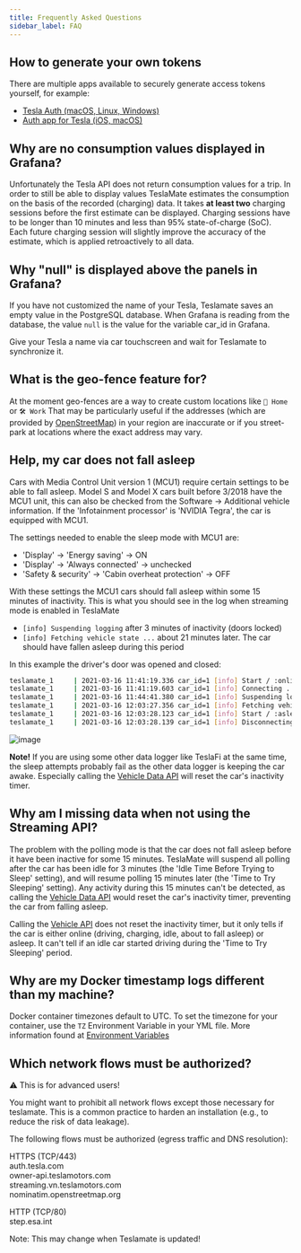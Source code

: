 ```yaml
---
title: Frequently Asked Questions
sidebar_label: FAQ
---
```


## How to generate your own tokens

There are multiple apps available to securely generate access tokens yourself, for example:

- [Tesla Auth (macOS, Linux, Windows)](https://github.com/adriankumpf/tesla_auth)
- [Auth app for Tesla (iOS, macOS)](https://apps.apple.com/us/app/auth-app-for-tesla/id1552058613)

## Why are no consumption values displayed in Grafana?

Unfortunately the Tesla API does not return consumption values for a trip. In order to still be able to display values TeslaMate estimates the consumption on the basis of the recorded (charging) data.
It takes **at least two** charging sessions before the first estimate can be displayed. Charging sessions have to be longer than 10 minutes and less than 95% state-of-charge (SoC). Each future charging session will slightly improve the accuracy of the estimate, which is applied retroactively to all data.

## Why "null" is displayed above the panels in Grafana?

If you have not customized the name of your Tesla, Teslamate saves an empty value in the PostgreSQL database. When Grafana is reading from the database, the value `null` is the value for the variable car_id in Grafana.

Give your Tesla a name via car touchscreen and wait for Teslamate to synchronize it.

## What is the geo-fence feature for?

At the moment geo-fences are a way to create custom locations like `🏡 Home` or `🛠️ Work` That may be particularly useful if the addresses (which are provided by [OpenStreetMap](https://www.openstreetmap.org)) in your region are inaccurate or if you street-park at locations where the exact address may vary.

## Help, my car does not fall asleep

Cars with Media Control Unit version 1 (MCU1) require certain settings to be able to fall asleep. Model S and Model X cars built before 3/2018 have the MCU1 unit, this can also be checked from the Software -> Additional vehicle information. If the 'Infotainment processor' is 'NVIDIA Tegra', the car is equipped with MCU1.

The settings needed to enable the sleep mode with MCU1 are:

- 'Display' -> 'Energy saving' -> ON
- 'Display' -> 'Always connected' -> unchecked
- 'Safety & security' -> 'Cabin overheat protection' -> OFF

With these settings the MCU1 cars should fall asleep within some 15 minutes of inactivity. This is what you should see in the log when streaming mode is enabled in TeslaMate

- `[info] Suspending logging` after 3 minutes of inactivity (doors locked)
- `[info] Fetching vehicle state ...` about 21 minutes later. The car should have fallen asleep during this period

In this example the driver's door was opened and closed:

```bash
teslamate_1     | 2021-03-16 11:41:19.336 car_id=1 [info] Start / :online
teslamate_1     | 2021-03-16 11:41:19.603 car_id=1 [info] Connecting ...
teslamate_1     | 2021-03-16 11:44:41.380 car_id=1 [info] Suspending logging
teslamate_1     | 2021-03-16 12:03:27.356 car_id=1 [info] Fetching vehicle state ...
teslamate_1     | 2021-03-16 12:03:28.123 car_id=1 [info] Start / :asleep
teslamate_1     | 2021-03-16 12:03:28.139 car_id=1 [info] Disconnecting ...
```

![image](https://user-images.githubusercontent.com/2128464/111361149-38238380-8696-11eb-950d-aba298206d2d.png)

**Note!** If you are using some other data logger like TeslaFi at the same time, the sleep attempts probably fail as the other data logger is keeping the car awake. Especially calling the [Vehicle Data API](https://www.teslaapi.io/vehicles/state-and-settings#vehicle-data) will reset the car's inactivity timer.

## Why am I missing data when not using the Streaming API?

The problem with the polling mode is that the car does not fall asleep before it have been inactive for some 15 minutes. TeslaMate will suspend all polling after the car has been idle for 3 minutes (the 'Idle Time Before Trying to Sleep' setting), and will resume polling 15 minutes later (the 'Time to Try Sleeping' setting).
Any activity during this 15 minutes can't be detected, as calling the [Vehicle Data API](https://www.teslaapi.io/vehicles/state-and-settings#vehicle-data) would reset the car's inactivity timer, preventing the car from falling asleep.

Calling the [Vehicle API](https://www.teslaapi.io/vehicles/list#vehicle) does not reset the inactivity timer, but it only tells if the car is either online (driving, charging, idle, about to fall asleep) or asleep. It can't tell if an idle car started driving during the 'Time to Try Sleeping' period.

## Why are my Docker timestamp logs different than my machine?

Docker container timezones default to UTC. To set the timezone for your container, use the `TZ` Environment Variable in your YML file. More information found at [Environment Variables](https://docs.teslamate.org/docs/configuration/environment_variables)

## Which network flows must be authorized?

⚠️ This is for advanced users!

You might want to prohibit all network flows except those necessary for teslamate.
This is a common practice to harden an installation (e.g., to reduce the risk of data leakage).

The following flows must be authorized (egress traffic and DNS resolution):

HTTPS (TCP/443)  
auth.tesla.com  
owner-api.teslamotors.com  
streaming.vn.teslamotors.com  
nominatim.openstreetmap.org

HTTP (TCP/80)  
step.esa.int

Note: This may change when Teslamate is updated!
